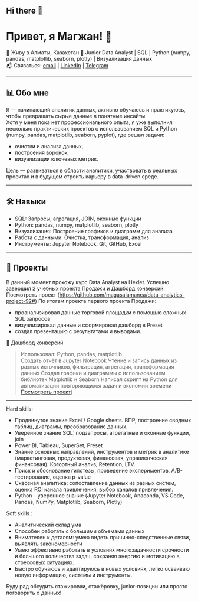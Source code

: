 ## Hi there 👋

# Привет, я Магжан! 👋

📍 Живу в Алматы, Казахстан 
💼 Junior Data Analyst | SQL | Python (numpy, pandas, matplotlib, seaborn, plotly) | Визуализация данных  
📬 Связаться: [email](maga.29222@gmail.com) | [LinkedIn]([https://linkedin.com/in/...](https://www.linkedin.com/in/%D0%BC%D0%B0%D0%B3%D0%B6%D0%B0%D0%BD-%D0%BA%D0%B0%D0%BB%D0%BC%D1%83%D1%85%D0%B0%D0%BC%D0%B1%D0%B5%D1%82%D0%BE%D0%B2-863048369?utm_source=share&utm_campaign=share_via&utm_content=profile&utm_medium=ios_app)) | [Telegram](@ClintEastwoods)

---

## 📊 Обо мне

Я — начинающий аналитик данных, активно обучаюсь и практикуюсь, чтобы превращать сырые данные в понятные инсайты.  
Хотя у меня пока нет профессионального опыта, я уже выполнил несколько практических проектов с использованием SQL и Python (numpy, pandas, matplotlib, seaborn, pyplot), где решал задачи:  
- очистки и анализа данных,  
- построения воронок,  
- визуализации ключевых метрик.

Цель — развиваться в области аналитики, участвовать в реальных проектах и в будущем строить карьеру в data-driven среде.

---

## 🛠️ Навыки

- SQL: Запросы, агрегация, JOIN, оконные функции
- Python: pandas, numpy, matplotlib, seaborn, plotly
- Визуализация: Построение графиков и диаграмм для анализа
- Работа с данными: Очистка, трансформация, анализ
- Инструменты: Jupyter Notebook, Git, GitHub, Excel

---

## 🚀 Проекты

В данный момент прохожу курс Data Analyst на Hexlet. Успешно завершил 2 учебных проекта Продажи и Дашборд конверсий.
Посмотреть проект   (https://github.com/magasalamanca/data-analytics-project-92#)
По итогам проекта первого проекта Продажи:
- проанализировал данные торговой площадки с помощью сложных SQL запросов
- визуализировал данные и сформировал дашборд в Preset
- создал презентацию с результатами и выводами.

 📌 Дашборд конверсий
> Использовал: Python, pandas, matplotlib  
> Создать отчёт в Jupyter Notebook
> Чтение и запись данных из разных источников, фильтрация, агрегация, трансформация данных
> Создал графики и диаграммы с использованием библиотек Matplotlib и Seaborn
> Написал скрипт на Python для автоматизации повторяющихся задач и экономии времени
> [Посмотреть проект](https://github.com/magasalamanca/data-analytics-project-100#))

---


Hard skills:
- Продвинутое знание Excel / Google sheets. ВПР, построение сводных таблиц, диаграмм, преобразование данных.
- Уверенное знание SQL: подзапросы, агрегатные и оконные функции, join
- Power BI, Tableau, SuperSet, Preset
- Знание основных направлений, инструментов и метрик в аналитике (маркетинговая, продуктовая, финансовая, управленческая финансовая). Когортный анализ, Retention, LTV.
- Поиск и обоснование гипотезы, проведение экспериментов, A/B-тестирование, оценка p-value
- Сквозная аналитика: сопоставление данных из разных систем, оценка ROI канала привлечения, выбор каналов привлечения.
- Python – уверенное знание (Jupyter Notebook, Anaconda, VS Code, Pandas, NumPy, Matplotlib, Seaborn, Plotly)

Soft skills :
- Аналитический склад ума
- Способен работать с большими объемами данных
- Внимателен к деталям: умею видеть причинно-следственные связи, выявлять закономерности
- Умею эффективно работать в условиях многозадачности срочности и большого количества задач, сохраняя энергию и мотивацию в стрессовых ситуациях.
- Быстро обучаюсь и адаптируюсь в новых условиях, легко осваиваю новую информацию, системы и инструменты.


Буду рад обсудить стажировки, стажёровку, junior-позиции или просто поговорить о данных!
